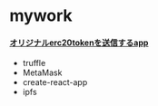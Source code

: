 # mywork

#### [オリジナルerc20tokenを送信するapp](https://ipfs.io/ipfs/QmeEcKokMCuReSjzLUTZP6g6Wbj63xGSAWG6iaBB6bydFH/)

* truffle
* MetaMask
* create-react-app
* ipfs